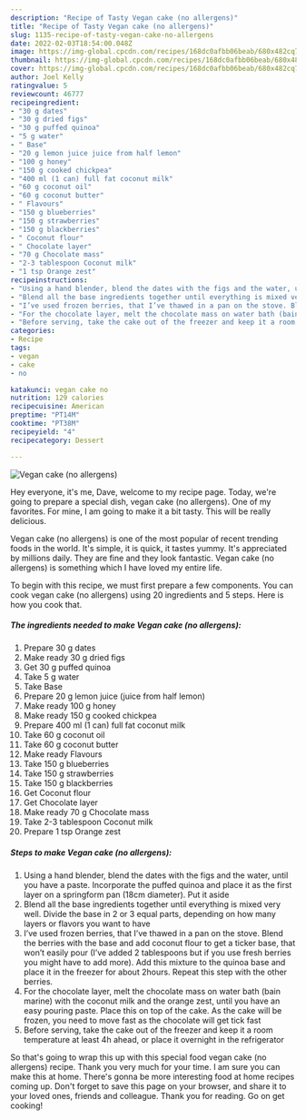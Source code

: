 ```yaml
---
description: "Recipe of Tasty Vegan cake (no allergens)"
title: "Recipe of Tasty Vegan cake (no allergens)"
slug: 1135-recipe-of-tasty-vegan-cake-no-allergens
date: 2022-02-03T18:54:00.048Z
image: https://img-global.cpcdn.com/recipes/168dc0afbb06beab/680x482cq70/vegan-cake-no-allergens-recipe-main-photo.jpg
thumbnail: https://img-global.cpcdn.com/recipes/168dc0afbb06beab/680x482cq70/vegan-cake-no-allergens-recipe-main-photo.jpg
cover: https://img-global.cpcdn.com/recipes/168dc0afbb06beab/680x482cq70/vegan-cake-no-allergens-recipe-main-photo.jpg
author: Joel Kelly
ratingvalue: 5
reviewcount: 46777
recipeingredient:
- "30 g dates"
- "30 g dried figs"
- "30 g puffed quinoa"
- "5 g water"
- " Base"
- "20 g lemon juice juice from half lemon"
- "100 g honey"
- "150 g cooked chickpea"
- "400 ml (1 can) full fat coconut milk"
- "60 g coconut oil"
- "60 g coconut butter"
- " Flavours"
- "150 g blueberries"
- "150 g strawberries"
- "150 g blackberries"
- " Coconut flour"
- " Chocolate layer"
- "70 g Chocolate mass"
- "2-3 tablespoon Coconut milk"
- "1 tsp Orange zest"
recipeinstructions:
- "Using a hand blender, blend the dates with the figs and the water, until you have a paste. Incorporate the puffed quinoa and place it as the first layer on a springform pan (18cm diameter). Put it aside"
- "Blend all the base ingredients together until everything is mixed very well. Divide the base in 2 or 3 equal parts, depending on how many layers or flavors you want to have"
- "I’ve used frozen berries, that I’ve thawed in a pan on the stove. Blend the berries with the base and add coconut flour to get a ticker base, that won’t easily pour (I’ve added 2 tablespoons but if you use fresh berries you might have to add more). Add this mixture to the quinoa base and place it in the freezer for about 2hours. Repeat this step with the other berries."
- "For the chocolate layer, melt the chocolate mass on water bath (bain marine) with the coconut milk and the orange zest, until you have an easy pouring paste. Place this on top of the cake. As the cake will be frozen, you need to move fast as the chocolate will get tick fast"
- "Before serving, take the cake out of the freezer and keep it a room temperature at least 4h ahead, or place it overnight in the refrigerator"
categories:
- Recipe
tags:
- vegan
- cake
- no

katakunci: vegan cake no 
nutrition: 129 calories
recipecuisine: American
preptime: "PT14M"
cooktime: "PT38M"
recipeyield: "4"
recipecategory: Dessert

---
```



![Vegan cake (no allergens)](https://img-global.cpcdn.com/recipes/168dc0afbb06beab/680x482cq70/vegan-cake-no-allergens-recipe-main-photo.jpg)

Hey everyone, it's me, Dave, welcome to my recipe page. Today, we're going to prepare a special dish, vegan cake (no allergens). One of my favorites. For mine, I am going to make it a bit tasty. This will be really delicious.



Vegan cake (no allergens) is one of the most popular of recent trending foods in the world. It's simple, it is quick, it tastes yummy. It's appreciated by millions daily. They are fine and they look fantastic. Vegan cake (no allergens) is something which I have loved my entire life.


To begin with this recipe, we must first prepare a few components. You can cook vegan cake (no allergens) using 20 ingredients and 5 steps. Here is how you cook that.

<!--inarticleads1-->

##### The ingredients needed to make Vegan cake (no allergens):

1. Prepare 30 g dates
1. Make ready 30 g dried figs
1. Get 30 g puffed quinoa
1. Take 5 g water
1. Take  Base
1. Prepare 20 g lemon juice (juice from half lemon)
1. Make ready 100 g honey
1. Make ready 150 g cooked chickpea
1. Prepare 400 ml (1 can) full fat coconut milk
1. Take 60 g coconut oil
1. Take 60 g coconut butter
1. Make ready  Flavours
1. Take 150 g blueberries
1. Take 150 g strawberries
1. Take 150 g blackberries
1. Get  Coconut flour
1. Get  Chocolate layer
1. Make ready 70 g Chocolate mass
1. Take 2-3 tablespoon Coconut milk
1. Prepare 1 tsp Orange zest




<!--inarticleads2-->

##### Steps to make Vegan cake (no allergens):

1. Using a hand blender, blend the dates with the figs and the water, until you have a paste. Incorporate the puffed quinoa and place it as the first layer on a springform pan (18cm diameter). Put it aside
1. Blend all the base ingredients together until everything is mixed very well. Divide the base in 2 or 3 equal parts, depending on how many layers or flavors you want to have
1. I’ve used frozen berries, that I’ve thawed in a pan on the stove. Blend the berries with the base and add coconut flour to get a ticker base, that won’t easily pour (I’ve added 2 tablespoons but if you use fresh berries you might have to add more). Add this mixture to the quinoa base and place it in the freezer for about 2hours. Repeat this step with the other berries.
1. For the chocolate layer, melt the chocolate mass on water bath (bain marine) with the coconut milk and the orange zest, until you have an easy pouring paste. Place this on top of the cake. As the cake will be frozen, you need to move fast as the chocolate will get tick fast
1. Before serving, take the cake out of the freezer and keep it a room temperature at least 4h ahead, or place it overnight in the refrigerator




So that's going to wrap this up with this special food vegan cake (no allergens) recipe. Thank you very much for your time. I am sure you can make this at home. There's gonna be more interesting food at home recipes coming up. Don't forget to save this page on your browser, and share it to your loved ones, friends and colleague. Thank you for reading. Go on get cooking!
